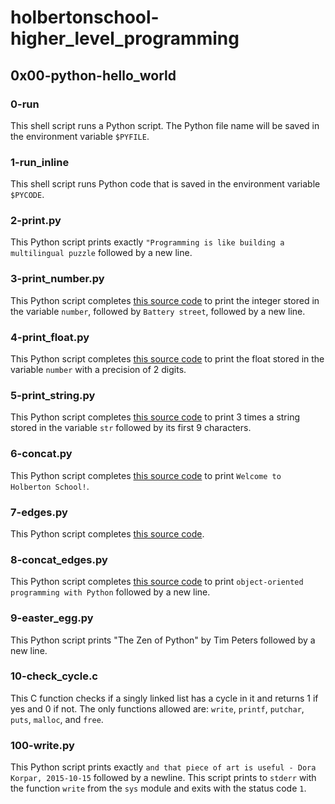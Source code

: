# holbertonschool-higher_level_programming
## 0x00-python-hello_world
### 0-run
This shell script runs a Python script. The Python file name will be saved in the environment variable `$PYFILE`.
### 1-run_inline
This shell script runs Python code that is saved in the environment variable `$PYCODE`.
### 2-print.py
This Python script prints exactly `"Programming is like building a multilingual puzzle` followed by a new line.
### 3-print_number.py
This Python script completes [this source code](https://github.com/holbertonschool/0x00.py/blob/master/3-print_number.py) to print the integer stored in the variable `number`, followed by `Battery street`, followed by a new line.
### 4-print_float.py
This Python script completes [this source code](https://github.com/holbertonschool/0x00.py/blob/master/4-print_float.py) to print the float stored in the variable `number` with a precision of 2 digits.
### 5-print_string.py
This Python script completes [this source code](https://github.com/holbertonschool/0x00.py/blob/master/5-print_string.py) to print 3 times a string stored in the variable `str` followed by its first 9 characters.
### 6-concat.py
This Python script completes [this source code](https://github.com/holbertonschool/0x00.py/blob/master/6-concat.py) to print `Welcome to Holberton School!`.
### 7-edges.py
This Python script completes [this source code](https://github.com/holbertonschool/0x00.py/blob/master/7-edges.py).
### 8-concat_edges.py
This Python script completes [this source code](https://github.com/holbertonschool/0x00.py/blob/master/8-concat_edges.py) to print `object-oriented programming with Python` followed by a new line.
### 9-easter_egg.py
This Python script prints "The Zen of Python" by Tim Peters followed by a new line.
### 10-check_cycle.c
This C function checks if a singly linked list has a cycle in it and returns 1 if yes and 0 if not. The only functions allowed are: `write`, `printf`, `putchar`, `puts`, `malloc`, and `free`. 
### 100-write.py
This Python script prints exactly `and that piece of art is useful - Dora Korpar, 2015-10-15` followed by a newline. This script prints to `stderr` with the function `write` from the `sys` module and exits with the status code `1`.
